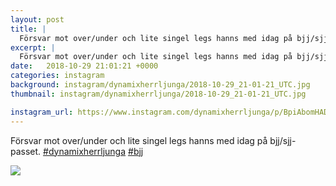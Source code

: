 ```yaml
---
layout: post
title: |
  Försvar mot over/under och lite singel legs hanns med idag på bjj/sjj-passet
excerpt: |
  Försvar mot over/under och lite singel legs hanns med idag på bjj/sjj-passet.  
date:   2018-10-29 21:01:21 +0000
categories: instagram
background: instagram/dynamixherrljunga/2018-10-29_21-01-21_UTC.jpg
thumbnail: instagram/dynamixherrljunga/2018-10-29_21-01-21_UTC.jpg

instagram_url: https://www.instagram.com/dynamixherrljunga/p/BpiAbomHADu
---
```

Försvar mot over/under och lite singel legs hanns med idag på bjj/sjj-passet. [#dynamixherrljunga](https://www.instagram.com/explore/tags/dynamixherrljunga/) [#bjj](https://www.instagram.com/explore/tags/bjj/)



<img src='{{ site.baseurl }}/instagram/dynamixherrljunga/2018-10-29_21-01-21_UTC.jpg' class='img-fluid' />
